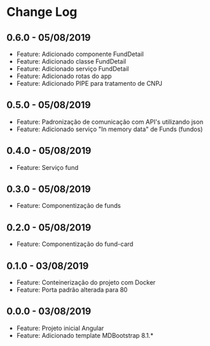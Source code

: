 # Change Log

## 0.6.0 - 05/08/2019

* Feature: Adicionado componente FundDetail 
* Feature: Adicionado classe FundDetail
* Feature: Adicionado serviço FundDetail
* Feature: Adicionado rotas do app
* Feature: Adicionado PIPE para tratamento de CNPJ

## 0.5.0 - 05/08/2019

* Feature: Padronização de comunicação com API's utilizando json
* Feature: Adicionado serviço "In memory data" de Funds (fundos)

## 0.4.0 - 05/08/2019

* Feature: Serviço fund

## 0.3.0 - 05/08/2019

* Feature: Componentização de funds

## 0.2.0 - 05/08/2019

* Feature: Componentização do fund-card

## 0.1.0 - 03/08/2019

* Feature: Conteinerização do projeto com Docker
* Feature: Porta padrão alterada para 80

## 0.0.0 - 03/08/2019

* Feature: Projeto inicial Angular
* Feature: Adicionado template MDBootstrap 8.1.*

